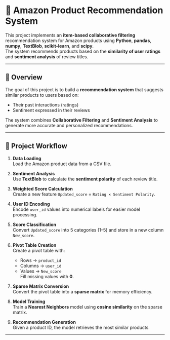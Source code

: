 # 🛒 Amazon Product Recommendation System

This project implements an **item-based collaborative filtering** recommendation system for Amazon products using **Python**, **pandas**, **numpy**, **TextBlob**, **scikit-learn**, and **scipy**.  
The system recommends products based on the **similarity of user ratings** and **sentiment analysis** of review titles.

---

## 📘 Overview

The goal of this project is to build a **recommendation system** that suggests similar products to users based on:
- Their past interactions (ratings)
- Sentiment expressed in their reviews  

The system combines **Collaborative Filtering** and **Sentiment Analysis** to generate more accurate and personalized recommendations.

---

## 🧠 Project Workflow

1. **Data Loading**  
   Load the Amazon product data from a CSV file.

2. **Sentiment Analysis**  
   Use **TextBlob** to calculate the **sentiment polarity** of each review title.

3. **Weighted Score Calculation**  
   Create a new feature `Updated_score` = `Rating × Sentiment Polarity`.

4. **User ID Encoding**  
   Encode `user_id` values into numerical labels for easier model processing.

5. **Score Classification**  
   Convert `Updated_score` into 5 categories (1–5) and store in a new column `New_score`.

6. **Pivot Table Creation**  
   Create a pivot table with:
   - Rows → `product_id`
   - Columns → `user_id`
   - Values → `New_score`  
   Fill missing values with **0**.

7. **Sparse Matrix Conversion**  
   Convert the pivot table into a **sparse matrix** for memory efficiency.

8. **Model Training**  
   Train a **Nearest Neighbors** model using **cosine similarity** on the sparse matrix.

9. **Recommendation Generation**  
   Given a product ID, the model retrieves the most similar products.

---


